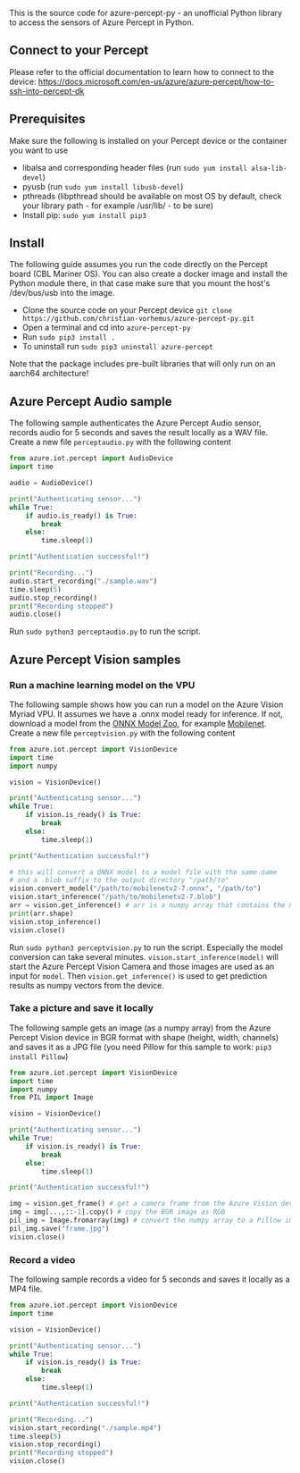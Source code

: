 This is the source code for azure-percept-py - an unofficial Python library to access the sensors of Azure Percept in Python.

## Connect to your Percept

Please refer to the official documentation to learn how to connect to the device: https://docs.microsoft.com/en-us/azure/azure-percept/how-to-ssh-into-percept-dk

## Prerequisites
Make sure the following is installed on your Percept device or the container you want to use
- libalsa and corresponding header files (run `sudo yum install alsa-lib-devel`)
- pyusb (run `sudo yum install libusb-devel`)
- pthreads (libpthread should be available on most OS by default, check your library path - for example /usr/lib/ - to be sure)
- Install pip: `sudo yum install pip3`

## Install
The following guide assumes you run the code directly on the Percept board (CBL Mariner OS). You can also create a docker image and install the Python module there, in that case make sure that you mount the host's /dev/bus/usb into the image.
- Clone the source code on your Percept device `git clone https://github.com/christian-vorhemus/azure-percept-py.git`
- Open a terminal and cd into `azure-percept-py`
- Run `sudo pip3 install .`
- To uninstall run `sudo pip3 uninstall azure-percept`

Note that the package includes pre-built libraries that will only run on an aarch64 architecture!

## Azure Percept Audio sample
The following sample authenticates the Azure Percept Audio sensor, records audio for 5 seconds and saves the result locally as a WAV file. Create a new file `perceptaudio.py` with the following content

```python
from azure.iot.percept import AudioDevice
import time

audio = AudioDevice()

print("Authenticating sensor...")
while True:
    if audio.is_ready() is True:
        break
    else:
        time.sleep(1)

print("Authentication successful!")

print("Recording...")
audio.start_recording("./sample.wav")
time.sleep(5)
audio.stop_recording()
print("Recording stopped")
audio.close()
```

Run `sudo python3 perceptaudio.py` to run the script.

## Azure Percept Vision samples
### Run a machine learning model on the VPU
The following sample shows how you can run a model on the Azure Vision Myriad VPU. It assumes we have a .onnx model ready for inference. If not, download a model from the [ONNX Model Zoo](https://github.com/onnx/models), for example [Mobilenet](https://github.com/onnx/models/raw/master/vision/classification/mobilenet/model/mobilenetv2-7.onnx). Create a new file `perceptvision.py` with the following content

```python
from azure.iot.percept import VisionDevice
import time
import numpy

vision = VisionDevice()

print("Authenticating sensor...")
while True:
    if vision.is_ready() is True:
        break
    else:
        time.sleep(1)

print("Authentication successful!")

# this will convert a ONNX model to a model file with the same name 
# and a .blob suffix to the output directory "/path/to"
vision.convert_model("/path/to/mobilenetv2-7.onnx", "/path/to") 
vision.start_inference("/path/to/mobilenetv2-7.blob")
arr = vision.get_inference() # arr is a numpy array that contains the model output
print(arr.shape)
vision.stop_inference()
vision.close()
```

Run `sudo python3 perceptvision.py` to run the script. Especially the model conversion can take several minutes. `vision.start_inference(model)` will start the Azure Percept Vision Camera and those images are used as an input for `model`. Then `vision.get_inference()` is used to get prediction results as numpy vectors from the device.

### Take a picture and save it locally
The following sample gets an image (as a numpy array) from the Azure Percept Vision device in BGR format with shape (height, width, channels) and saves it as a JPG file (you need Pillow for this sample to work: `pip3 install Pillow`)

```python
from azure.iot.percept import VisionDevice
import time
import numpy
from PIL import Image

vision = VisionDevice()

print("Authenticating sensor...")
while True:
    if vision.is_ready() is True:
        break
    else:
        time.sleep(1)

print("Authentication successful!")

img = vision.get_frame() # get a camera frame from the Azure Vision device
img = img[...,::-1].copy() # copy the BGR image as RGB
pil_img = Image.fromarray(img) # convert the numpy array to a Pillow image
pil_img.save("frame.jpg")
vision.close()
```
### Record a video
The following sample records a video for 5 seconds and saves it locally as a MP4 file.

```python
from azure.iot.percept import VisionDevice
import time

vision = VisionDevice()

print("Authenticating sensor...")
while True:
    if vision.is_ready() is True:
        break
    else:
        time.sleep(1)

print("Authentication successful!")

print("Recording...")
vision.start_recording("./sample.mp4")
time.sleep(5)
vision.stop_recording()
print("Recording stopped")
vision.close()
```
